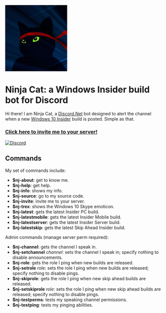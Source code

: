 <img src="src/ninjacat.jpg?raw=true" alt="Avatar" width="200" />

# Ninja Cat: a Windows Insider build bot for Discord
Hi there! I am Ninja Cat, a [Discord.Net](https://github.com/RogueException/Discord.Net) bot designed to alert the channel when a new [Windows 10 Insider](https://insider.windows.com/) build is posted. Simple as that.

### [Click here to invite me to your server!](https://discordapp.com/oauth2/authorize?permissions=19456&client_id=232369430456172545&scope=bot) ###

 [![Discord](https://discordapp.com/api/guilds/232352575196889091/embed.png?style=banner4)](https://discord.gg/BVPjbk6)

## Commands ##
My set of commands include:
* **$nj-about**: get to know me.
* **$nj-help**: get help.
* **$nj-info**: shows my info.
* **$nj-source**: go to my source code.
* **$nj-invite**: invite me to your server.
* **$nj-trex**: shows the Windows 10 Skype emoticon.
* **$nj-latest**: gets the latest Insider PC build.
* **$nj-latestmobile**: gets the latest Insider Mobile build.
* **$nj-latestserver**: gets the latest Insider Server build.
* **$nj-latestskip**: gets the latest Skip Ahead Insider build.

Admin commands (manage server perm required):
* **$nj-channel**: gets the channel I speak in.
* **$nj-setchannel** *channel*: sets the channel I speak in; specify nothing to disable announcements.
* **$nj-role**: gets the role I ping when new builds are released.
* **$nj-setrole** *role*: sets the role I ping when new builds are released; specify nothing to disable pings.
* **$nj-skiprole**: gets the role I ping when new skip ahead builds are released.
* **$nj-setskiprole** *role*: sets the role I ping when new skip ahead builds are released; specify nothing to disable pings.
* **$nj-testperms**: tests my speaking channel permissions.
* **$nj-testping**: tests my pinging abilities.
